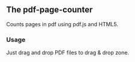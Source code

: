 ## The pdf-page-counter ##
Counts pages in pdf using pdf.js and HTML5.
### Usage
Just drag and drop PDF files to drag & drop zone.